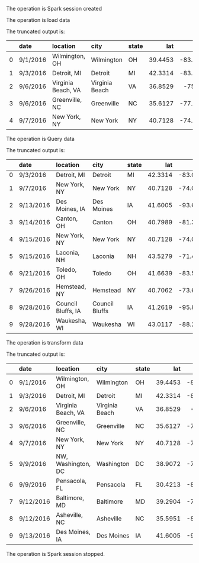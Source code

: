 The operation is Spark session created

The operation is load data

The truncated output is: 

|    | date     | location           | city           | state   |     lat |      lng |
|---:|:---------|:-------------------|:---------------|:--------|--------:|---------:|
|  0 | 9/1/2016 | Wilmington, OH     | Wilmington     | OH      | 39.4453 | -83.8285 |
|  1 | 9/3/2016 | Detroit, MI        | Detroit        | MI      | 42.3314 | -83.0458 |
|  2 | 9/6/2016 | Virginia Beach, VA | Virginia Beach | VA      | 36.8529 | -75.978  |
|  3 | 9/6/2016 | Greenville, NC     | Greenville     | NC      | 35.6127 | -77.3664 |
|  4 | 9/7/2016 | New York, NY       | New York       | NY      | 40.7128 | -74.0059 |

The operation is Query data

The truncated output is: 

|    | date      | location           | city           | state   |     lat |      lng |
|---:|:----------|:-------------------|:---------------|:--------|--------:|---------:|
|  0 | 9/3/2016  | Detroit, MI        | Detroit        | MI      | 42.3314 | -83.0458 |
|  1 | 9/7/2016  | New York, NY       | New York       | NY      | 40.7128 | -74.0059 |
|  2 | 9/13/2016 | Des Moines, IA     | Des Moines     | IA      | 41.6005 | -93.6091 |
|  3 | 9/14/2016 | Canton, OH         | Canton         | OH      | 40.7989 | -81.3784 |
|  4 | 9/15/2016 | New York, NY       | New York       | NY      | 40.7128 | -74.0059 |
|  5 | 9/15/2016 | Laconia, NH        | Laconia        | NH      | 43.5279 | -71.4704 |
|  6 | 9/21/2016 | Toledo, OH         | Toledo         | OH      | 41.6639 | -83.5552 |
|  7 | 9/26/2016 | Hemstead, NY       | Hemstead       | NY      | 40.7062 | -73.6187 |
|  8 | 9/28/2016 | Council Bluffs, IA | Council Bluffs | IA      | 41.2619 | -95.8608 |
|  9 | 9/28/2016 | Waukesha, WI       | Waukesha       | WI      | 43.0117 | -88.2315 |

The operation is transform data

The truncated output is: 

|    | date      | location           | city           | state   |     lat |      lng | Region   |
|---:|:----------|:-------------------|:---------------|:--------|--------:|---------:|:---------|
|  0 | 9/1/2016  | Wilmington, OH     | Wilmington     | OH      | 39.4453 | -83.8285 | Central  |
|  1 | 9/3/2016  | Detroit, MI        | Detroit        | MI      | 42.3314 | -83.0458 | Central  |
|  2 | 9/6/2016  | Virginia Beach, VA | Virginia Beach | VA      | 36.8529 | -75.978  | East     |
|  3 | 9/6/2016  | Greenville, NC     | Greenville     | NC      | 35.6127 | -77.3664 | East     |
|  4 | 9/7/2016  | New York, NY       | New York       | NY      | 40.7128 | -74.0059 | East     |
|  5 | 9/9/2016  | NW, Washington, DC | Washington     | DC      | 38.9072 | -77.0369 | East     |
|  6 | 9/9/2016  | Pensacola, FL      | Pensacola      | FL      | 30.4213 | -87.2169 | Central  |
|  7 | 9/12/2016 | Baltimore, MD      | Baltimore      | MD      | 39.2904 | -76.6122 | East     |
|  8 | 9/12/2016 | Asheville, NC      | Asheville      | NC      | 35.5951 | -82.5515 | Central  |
|  9 | 9/13/2016 | Des Moines, IA     | Des Moines     | IA      | 41.6005 | -93.6091 | Central  |

The operation is Spark session stopped.

